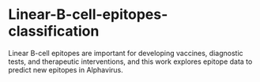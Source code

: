 # Linear-B-cell-epitopes-classification
Linear B-cell epitopes are important for developing vaccines, diagnostic tests, and therapeutic interventions, and this work explores epitope data to predict new epitopes in Alphavirus.
